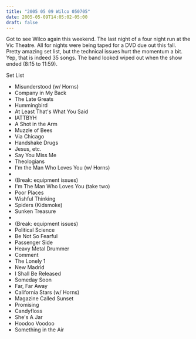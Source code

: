 ```yaml
---
title: "2005 05 09 Wilco 050705"
date: 2005-05-09T14:05:02-05:00
draft: false
---
```



Got to see Wilco again this weekend. The last night of a four night run at the Vic Theatre. All for nights were being taped for a DVD due out this fall. Pretty amazing set list, but the technical issues hurt the momentum a bit. Yep, that is indeed 35 songs. The band looked wiped out when the show ended (8:15 to 11:59).

Set List
- Misunderstood (w/ Horns)
- Company in My Back
- The Late Greats
- Hummingbird
- At Least That's What You Said
- IATTBYH
- A Shot in the Arm
- Muzzle of Bees
- Via Chicago
- Handshake Drugs
- Jesus, etc.
- Say You Miss Me
- Theologians
- I'm the Man Who Loves You (w/ Horns)
- 
- (Break: equipment issues) 
- I'm The Man Who Loves You (take two)
- Poor Places
- Wishful Thinking
- Spiders (Kidsmoke)
- Sunken Treasure
- 
- (Break: equipment issues)
- Political Science
- Be Not So Fearful
- Passenger Side
- Heavy Metal Drummer
- Comment
- The Lonely 1
- New Madrid
- I Shall Be Released
- Someday Soon
- Far, Far Away
- California Stars (w/ Horns)
- Magazine Called Sunset
- Promising
- Candyfloss
- She's A Jar
- Hoodoo Voodoo
- Something in the Air
